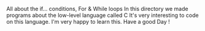 All about the if... conditions, For & While loops
In this directory we made programs about the low-level language called C
It's very interesting to code on this language. 
I'm very happy to learn this.
Have a good Day !
